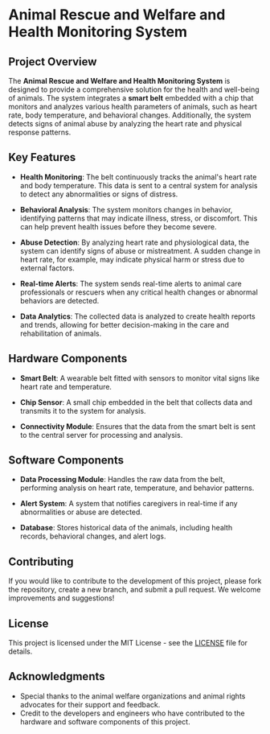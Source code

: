 # Animal Rescue and Welfare and Health Monitoring System

## Project Overview

The **Animal Rescue and Welfare and Health Monitoring System** is designed to provide a comprehensive solution for the health and well-being of animals. The system integrates a **smart belt** embedded with a chip that monitors and analyzes various health parameters of animals, such as heart rate, body temperature, and behavioral changes. Additionally, the system detects signs of animal abuse by analyzing the heart rate and physical response patterns.

## Key Features

- **Health Monitoring**: The belt continuously tracks the animal's heart rate and body temperature. This data is sent to a central system for analysis to detect any abnormalities or signs of distress.
  
- **Behavioral Analysis**: The system monitors changes in behavior, identifying patterns that may indicate illness, stress, or discomfort. This can help prevent health issues before they become severe.

- **Abuse Detection**: By analyzing heart rate and physiological data, the system can identify signs of abuse or mistreatment. A sudden change in heart rate, for example, may indicate physical harm or stress due to external factors.

- **Real-time Alerts**: The system sends real-time alerts to animal care professionals or rescuers when any critical health changes or abnormal behaviors are detected.

- **Data Analytics**: The collected data is analyzed to create health reports and trends, allowing for better decision-making in the care and rehabilitation of animals.

## Hardware Components

- **Smart Belt**: A wearable belt fitted with sensors to monitor vital signs like heart rate and temperature.
  
- **Chip Sensor**: A small chip embedded in the belt that collects data and transmits it to the system for analysis.

- **Connectivity Module**: Ensures that the data from the smart belt is sent to the central server for processing and analysis.

## Software Components

- **Data Processing Module**: Handles the raw data from the belt, performing analysis on heart rate, temperature, and behavior patterns.
  
- **Alert System**: A system that notifies caregivers in real-time if any abnormalities or abuse are detected.

- **Database**: Stores historical data of the animals, including health records, behavioral changes, and alert logs.

## Contributing

If you would like to contribute to the development of this project, please fork the repository, create a new branch, and submit a pull request. We welcome improvements and suggestions!

## License

This project is licensed under the MIT License - see the [LICENSE](LICENSE) file for details.

## Acknowledgments

- Special thanks to the animal welfare organizations and animal rights advocates for their support and feedback.
- Credit to the developers and engineers who have contributed to the hardware and software components of this project.

